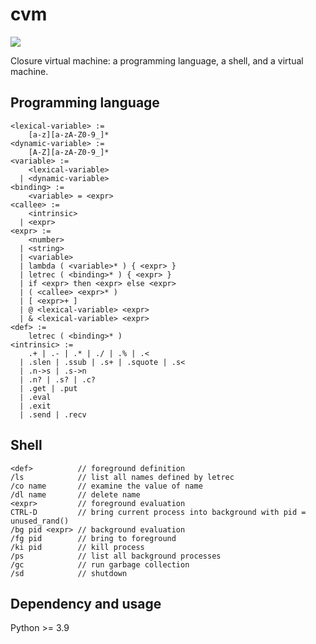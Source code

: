 # cvm

![](https://github.com/sdingcn/closure/actions/workflows/auto-test.yml/badge.svg)

Closure virtual machine: a programming language, a shell, and a virtual machine.

## Programming language

```
<lexical-variable> :=
    [a-z][a-zA-Z0-9_]*
<dynamic-variable> :=
    [A-Z][a-zA-Z0-9_]*
<variable> :=
    <lexical-variable>
  | <dynamic-variable>
<binding> :=
    <variable> = <expr>
<callee> :=
    <intrinsic>
  | <expr>
<expr> :=
    <number>
  | <string>
  | <variable>
  | lambda ( <variable>* ) { <expr> }
  | letrec ( <binding>* ) { <expr> }
  | if <expr> then <expr> else <expr>
  | ( <callee> <expr>* )
  | [ <expr>+ ]
  | @ <lexical-variable> <expr>
  | & <lexical-variable> <expr>
<def> :=
    letrec ( <binding>* )
<intrinsic> :=
    .+ | .- | .* | ./ | .% | .<
  | .slen | .ssub | .s+ | .squote | .s<
  | .n->s | .s->n
  | .n? | .s? | .c?
  | .get | .put
  | .eval
  | .exit
  | .send | .recv
```

## Shell

```
<def>          // foreground definition
/ls            // list all names defined by letrec
/co name       // examine the value of name
/dl name       // delete name
<expr>         // foreground evaluation
CTRL-D         // bring current process into background with pid = unused_rand()
/bg pid <expr> // background evaluation
/fg pid        // bring to foreground
/ki pid        // kill process
/ps            // list all background processes
/gc            // run garbage collection
/sd            // shutdown
```

## Dependency and usage

Python >= 3.9
